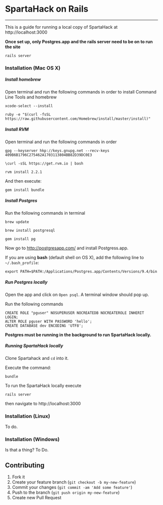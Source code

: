 # SpartaHack on Rails
****

This is a guide for running a local copy of SpartaHack at http://localhost:3000

**Once set up, only Postgres.app and the rails server need to be on to run the site**
    
    rails server

### Installation (Mac OS X)

##### Install homebrew
Open terminal and run the following commands in order to install Command Line Tools and homebrew

    xcode-select --install
    
    ruby -e "$(curl -fsSL https://raw.githubusercontent.com/Homebrew/install/master/install)"

##### Install RVM
Open terminal and run the following commands in order

    gpg --keyserver hkp://keys.gnupg.net --recv-keys 409B6B1796C275462A1703113804BB82D39DC0E3

    \curl -sSL https://get.rvm.io | bash
    
    rvm install 2.2.1

And then execute:

    gem install bundle

##### Install Postgres
Run the following commands in terminal

    brew update
    
    brew install postgresql
    
    gem install pg

Now go to http://postgresapp.com/ and install Postgress.app.

If you are using **bash** (default shell on OS X), add the following line to `~/.bash_profile`:

    export PATH=$PATH:/Applications/Postgres.app/Contents/Versions/9.4/bin

##### Run Postgres locally
Open the app and click on `Open psql`. A terminal window should pop up.

Run the following commands

    CREATE ROLE "pguser" NOSUPERUSER NOCREATEDB NOCREATEROLE INHERIT LOGIN;
    ALTER ROLE pguser WITH PASSWORD 'hello';
    CREATE DATABASE dev ENCODING 'UTF8';

**Postgres must be running in the background to run SpartaHack locally.**

##### Running SpartaHack locally

Clone Spartahack and `cd` into it.

Execute the command:

    bundle

To run the SpartaHack locally execute

    rails server
    
then navigate to http://localhost:3000



### Installation (Linux)
To do.

### Installation (Windows)
Is that a thing? To Do.

## Contributing

1. Fork it
2. Create your feature branch (`git checkout -b my-new-feature`)
3. Commit your changes (`git commit -am 'Add some feature'`)
4. Push to the branch (`git push origin my-new-feature`)
5. Create new Pull Request
